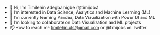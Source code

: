 - 👋 Hi, I’m Timilehin Adegbamigbe (@timijobs)
- 👀 I’m interested in Data Science, Analytics and Machine Learning (ML)
- 🌱 I’m currently learning Pandas, Data Visualization with Power BI and ML
- 💞️ I’m looking to collaborate on Data Visualization and ML projects
- 📫 How to reach me timilehin.xls@gmail.com or @timijobs on Twitter

<!---
timijobs/timijobs is a ✨ special ✨ repository because its `README.md` (this file) appears on your GitHub profile.
You can click the Preview link to take a look at your changes.
--->
